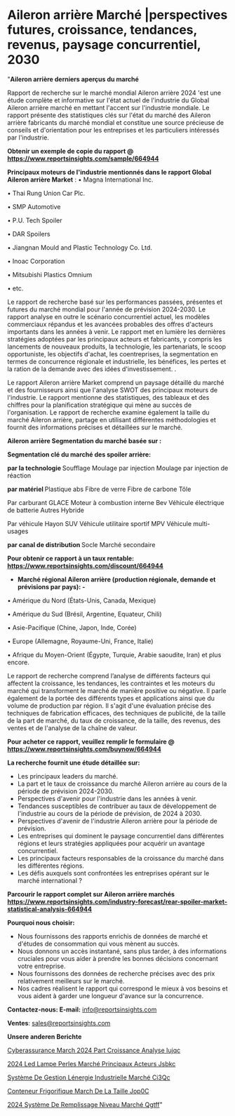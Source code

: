 # Aileron arrière Marché |perspectives futures, croissance, tendances, revenus, paysage concurrentiel, 2030

"<strong>Aileron arrière derniers aperçus du marché</strong>

Rapport de recherche sur le marché mondial Aileron arrière 2024 'est une étude complète et informative sur l'état actuel de l'industrie du Global Aileron arrière marché en mettant l'accent sur l'industrie mondiale. Le rapport présente des statistiques clés sur l'état du marché des Aileron arrière fabricants du marché mondial et constitue une source précieuse de conseils et d'orientation pour les entreprises et les particuliers intéressés par l'industrie.

<strong>Obtenir un exemple de copie du rapport @ <a href=https://www.reportsinsights.com/sample/664944>https://www.reportsinsights.com/sample/664944</a></strong>

<strong>Principaux moteurs de l'industrie mentionnés dans le rapport Global Aileron arrière Market</strong> :
• Magna International Inc.

• Thai Rung Union Car Plc.

• SMP Automotive

• P.U. Tech Spoiler

• DAR Spoilers

• Jiangnan Mould and Plastic Technology Co. Ltd.

• Inoac Corporation

• Mitsubishi Plastics Omnium

• etc.

Le rapport de recherche basé sur les performances passées, présentes et futures du marché mondial pour l'année de prévision 2024-2030. Le rapport analyse en outre le scénario concurrentiel actuel, les modèles commerciaux répandus et les avancées probables des offres d'acteurs importants dans les années à venir. Le rapport met en lumière les dernières stratégies adoptées par les principaux acteurs et fabricants, y compris les lancements de nouveaux produits, la technologie, les partenariats, le scoop opportuniste, les objectifs d'achat, les coentreprises, la segmentation en termes de concurrence régionale et industrielle, les bénéfices, les pertes et la ration de la demande avec des idées d'investissement. .

Le rapport Aileron arrière Market comprend un paysage détaillé du marché et des fournisseurs ainsi que l'analyse SWOT des principaux moteurs de l'industrie. Le rapport mentionne des statistiques, des tableaux et des chiffres pour la planification stratégique qui mène au succès de l'organisation. Le rapport de recherche examine également la taille du marché Aileron arrière, partage en utilisant différentes méthodologies et fournit des informations précises et détaillées sur le marché.

<strong>Aileron arrière Segmentation du marché basée sur :</strong>

<strong> Segmentation clé du marché des spoiler arrière: </strong>

<strong> par la technologie </strong>
Soufflage
Moulage par injection
Moulage par injection de réaction

<strong> par matériel </strong>
Plastique abs
Fibre de verre
Fibre de carbone
Tôle

Par carburant
GLACE
Moteur à combustion interne
Bev
Véhicule électrique de batterie
Autres
Hybride

Par véhicule
Hayon
SUV
Véhicule utilitaire sportif
MPV
Véhicule multi-usages

<strong> par canal de distribution </strong>
Socle
Marché secondaire

<strong>Pour obtenir ce rapport à un taux rentable: <a href=https://www.reportsinsights.com/discount/664944>https://www.reportsinsights.com/discount/664944</a></strong>
<ul>
  <li><strong>Marché régional Aileron arrière (production régionale, demande et prévisions par pays): -</strong></li>
</ul>
• Amérique du Nord (États-Unis, Canada, Mexique)

• Amérique du Sud (Brésil, Argentine, Equateur, Chili)

• Asie-Pacifique (Chine, Japon, Inde, Corée)

• Europe (Allemagne, Royaume-Uni, France, Italie)

• Afrique du Moyen-Orient (Égypte, Turquie, Arabie saoudite, Iran) et plus encore.

Le rapport de recherche comprend l’analyse de différents facteurs qui affectent la croissance, les tendances, les contraintes et les moteurs du marché qui transforment le marché de manière positive ou négative. Il parle également de la portée des différents types et applications ainsi que du volume de production par région. Il s'agit d'une évaluation précise des techniques de fabrication efficaces, des techniques de publicité, de la taille de la part de marché, du taux de croissance, de la taille, des revenus, des ventes et de l'analyse de la chaîne de valeur.

<strong>Pour acheter ce rapport, veuillez remplir le formulaire @   <a href=https://www.reportsinsights.com/buynow/664944>https://www.reportsinsights.com/buynow/664944</a></strong>

<strong>La recherche fournit une étude détaillée sur:</strong>
<ul>
  <li>Les principaux leaders du marché.</li>
  <li>La part et le taux de croissance du marché Aileron arrière au cours de la période de prévision 2024-2030.</li>
  <li>Perspectives d'avenir pour l'industrie dans les années à venir.</li>
  <li>Tendances susceptibles de contribuer au taux de développement de l'industrie au cours de la période de prévision, de 2024 à 2030.</li>
  <li>Perspectives d'avenir de l'industrie Aileron arrière pour la période de prévision.</li>
  <li>Les entreprises qui dominent le paysage concurrentiel dans différentes régions et leurs stratégies appliquées pour acquérir un avantage concurrentiel.</li>
  <li>Les principaux facteurs responsables de la croissance du marché dans les différentes régions.</li>
  <li>Les défis auxquels sont confrontées les entreprises opérant sur le marché international ?</li>
</ul>

<strong>Parcourir le rapport complet sur Aileron arrière marchés <a href=https://www.reportsinsights.com/industry-forecast/rear-spoiler-market-statistical-analysis-664944>https://www.reportsinsights.com/industry-forecast/rear-spoiler-market-statistical-analysis-664944</a></strong>

<strong>Pourquoi nous choisir:</strong>
<ul>
  <li>Nous fournissons des rapports enrichis de données de marché et d'études de consommation qui vous mènent au succès.</li>
  <li>Nous donnons un accès instantané, sans plus tarder, à des informations cruciales pour vous aider à prendre les bonnes décisions concernant votre entreprise.</li>
  <li>Nous fournissons des données de recherche précises avec des prix relativement meilleurs sur le marché.</li>
  <li>Nos cadres réalisent le rapport qui correspond le mieux à vos besoins et vous aident à garder une longueur d'avance sur la concurrence.</li>
</ul>
<strong>Contactez-nous:
</strong><strong>E-mail:</strong> <a href=mailto:info@reportsinsights.com>info@reportsinsights.com</a>

<strong>Ventes</strong>: <a href=mailto:sales@reportsinsights.com>sales@reportsinsights.com</a>

<strong>Unsere anderen Berichte</strong>

<a href=https://www.linkedin.com/pulse/cyberassurance-march%C3%A9-2024-part-croissance-analyse-iujqc/>Cyberassurance March 2024 Part Croissance Analyse Iujqc</a>

<a href=https://www.linkedin.com/pulse/2024-led-lampe-perles-marché-principaux-acteurs-jsbkc/>2024 Led Lampe Perles Marché Principaux Acteurs Jsbkc</a>

<a href=https://www.linkedin.com/pulse/système-de-gestion-lénergie-industrielle-marché-ci3qc/>Système De Gestion Lénergie Industrielle Marché Ci3Qc</a>

<a href=https://www.linkedin.com/pulse/conteneur-frigorifique-march%C3%A9-de-la-taille-jop0c/>Conteneur Frigorifique March De La Taille Jop0C</a>

<a href=https://www.linkedin.com/pulse/2024-système-de-remplissage-niveau-marché-qgtff/>2024 Système De Remplissage Niveau Marché Qgtff</a>"

